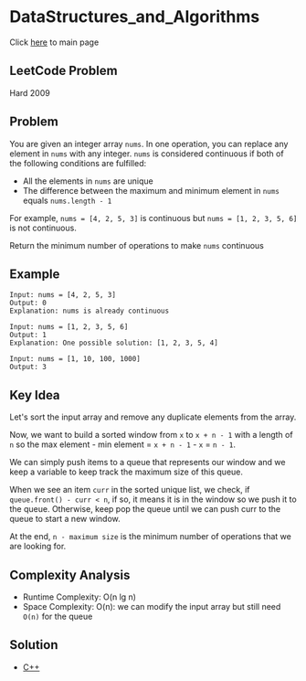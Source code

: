 # DataStructures_and_Algorithms
Click [here](../../README.md) to main page

## LeetCode Problem
Hard 2009

## Problem
You are given an integer array `nums`. In one operation, you can replace any element in `nums` with any integer. `nums` is considered continuous if both of the following conditions are fulfilled:
- All the elements in `nums` are unique
- The difference between the maximum and minimum element in `nums` equals `nums.length - 1`

For example, `nums = [4, 2, 5, 3]` is continuous but `nums = [1, 2, 3, 5, 6]` is not continuous.

Return the minimum number of operations to make `nums` continuous


## Example
```
Input: nums = [4, 2, 5, 3]
Output: 0
Explanation: nums is already continuous

Input: nums = [1, 2, 3, 5, 6]
Output: 1
Explanation: One possible solution: [1, 2, 3, 5, 4]

Input: nums = [1, 10, 100, 1000]
Output: 3
```

## Key Idea
Let's sort the input array and remove any duplicate elements from the array.

Now, we want to build a sorted window from `x` to `x + n - 1` with a length of `n` so the max element - min element = `x + n - 1` - `x` = `n - 1`.

We can simply push items to a queue that represents our window and we keep a variable to keep track the maximum size of this queue.

When we see an item `curr` in the sorted unique list, we check, if `queue.front() - curr < n`, if so, it means it is in the window so we push it to the queue. Otherwise, keep pop the queue until we can push curr to the queue to start a new window.

At the end, `n - maximum size` is the minimum number of operations that we are looking for.

## Complexity Analysis
- Runtime Complexity: O(n lg n)
- Space Complexity: O(n): we can modify the input array but still need `O(n)` for the queue

## Solution
- [C++](./solution.cpp)